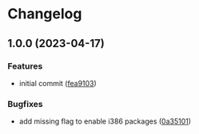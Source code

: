 # Changelog

## 1.0.0 (2023-04-17)


### Features

* initial commit ([fea9103](https://github.com/rolehippie/intelgpu/commit/fea9103b42598c9552b06974d6c878f827a26586))


### Bugfixes

* add missing flag to enable i386 packages ([0a35101](https://github.com/rolehippie/intelgpu/commit/0a3510119898748e210e656ab1bfef703bbce2e1))
